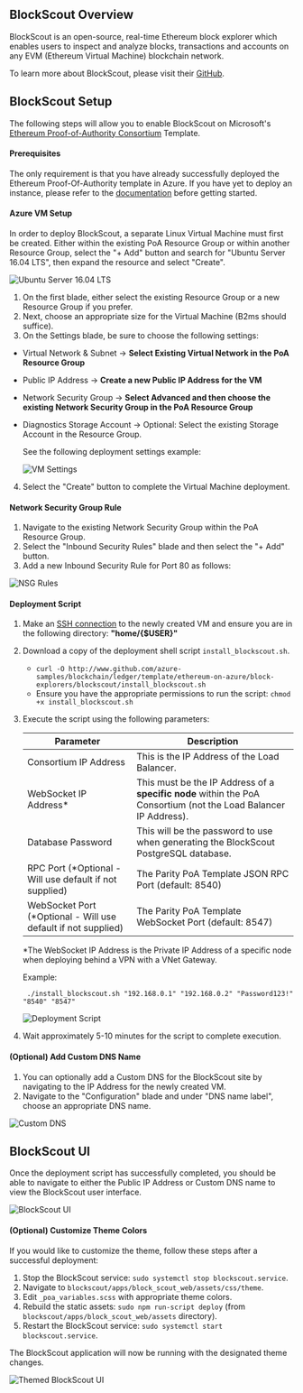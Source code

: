 ## BlockScout Overview

BlockScout is an open-source, real-time Ethereum block explorer which enables users to inspect and analyze blocks, transactions and accounts on any EVM (Ethereum Virtual Machine) blockchain network.

To learn more about BlockScout, please visit their [GitHub](https://github.com/poanetwork/blockscout).

## BlockScout Setup

The following steps will allow you to enable BlockScout on Microsoft's [Ethereum Proof-of-Authority Consortium](https://portal.azure.com/#create/microsoft-azure-blockchain.azure-blockchain-ethereumethereum-poa-consortium) Template.

#### Prerequisites

The only requirement is that you have already successfully deployed the Ethereum Proof-Of-Authority template in Azure. If you have yet to deploy an instance, please refer to the [documentation](https://docs.microsoft.com/azure/blockchain-workbench/ethereum-poa-deployment) before getting started.


#### Azure VM Setup

In order to deploy BlockScout, a separate Linux Virtual Machine must first be created. Either within the existing PoA Resource Group or within another Resource Group, select the "+ Add" button and search for "Ubuntu Server 16.04 LTS", then expand the resource and select "Create".

![Ubuntu Server 16.04 LTS](./media/ubuntu_vm.png)

1. On the first blade, either select the existing Resource Group or a new Resource Group if you prefer.
2. Next, choose an appropriate size for the Virtual Machine (B2ms should suffice).
3. On the Settings blade, be sure to choose the following settings:
 - Virtual Network & Subnet -> **Select Existing Virtual Network in the PoA Resource Group**
 - Public IP Address -> **Create a new Public IP Address for the VM**
 - Network Security Group -> **Select Advanced and then choose the existing Network Security Group in the PoA Resource Group**
 - Diagnostics Storage Account -> Optional: Select the existing Storage Account in the Resource Group.

    See the following deployment settings example:

    ![VM Settings](./media/vm_settings.png)

4. Select the "Create" button to complete the Virtual Machine deployment.

#### Network Security Group Rule

1. Navigate to the existing Network Security Group within the PoA Resource Group.
2. Select the "Inbound Security Rules" blade and then select the "+ Add" button.
3. Add a new Inbound Security Rule for Port 80 as follows:

![NSG Rules](./media/nsg_rule.png)

#### Deployment Script

1. Make an [SSH connection](https://docs.microsoft.com/en-us/azure/blockchain-workbench/ethereum-poa-deployment#ssh-access) to the newly created VM and ensure you are in the following directory: **"home/{$USER}"**
2. Download a copy of the deployment shell script `install_blockscout.sh`.
	- `curl -O http://www.github.com/azure-samples/blockchain/ledger/template/ethereum-on-azure/block-explorers/blockscout/install_blockscout.sh`
	- Ensure you have the appropriate permissions to run the script: `chmod +x install_blockscout.sh`
3. Execute the script using the following parameters:

	| Parameter                                                      | Description                                                                                                      |
	|----------------------------------------------------------------|------------------------------------------------------------------------------------------------------------------|
	| Consortium IP Address                                          | This is the IP Address of the Load Balancer.                                                                     |
	| WebSocket IP Address*                                          | This must be the IP Address of a **specific node** within the PoA Consortium (not the Load Balancer IP Address). |
	| Database Password                                              | This will be the password to use when generating the BlockScout PostgreSQL database.                             |
	| RPC Port  (*Optional - Will use default if not supplied)       | The Parity PoA Template JSON RPC Port (default: 8540)                                                                         |
	| WebSocket Port  (*Optional - Will use default if not supplied) | The Parity PoA Template WebSocket Port (default: 8547)                                                                        |
     
	*The WebSocket IP Address is the Private IP Address of a specific node when deploying behind a VPN with a VNet Gateway.

     Example:

        ./install_blockscout.sh "192.168.0.1" "192.168.0.2" "Password123!" "8540" "8547"

    ![Deployment Script](./media/deployment_script.png)

4. Wait approximately 5-10 minutes for the script to complete execution.
             
#### (Optional) Add Custom DNS Name

1. You can optionally add a Custom DNS for the BlockScout site by navigating to the IP Address for the newly created VM.
2. Navigate to the "Configuration" blade and under "DNS name label", choose an appropriate DNS name.

![Custom DNS](./media/custom_dns.png)

## BlockScout UI

Once the deployment script has successfully completed, you should be able to navigate to either the Public IP Address or Custom DNS name to view the BlockScout user interface.

![BlockScout UI](./media/blockscout_ui.png)

#### (Optional) Customize Theme Colors

If you would like to customize the theme, follow these steps after a successful deployment:

1. Stop the BlockScout service: `sudo systemctl stop blockscout.service`.
2. Navigate to `blockscout/apps/block_scout_web/assets/css/theme`.
3. Edit `_poa_variables.scss` with appropriate theme colors.
4. Rebuild the static assets: `sudo npm run-script deploy` (from `blockscout/apps/block_scout_web/assets` directory).
5. Restart the BlockScout service: `sudo systemctl start blockscout.service`.

The BlockScout application will now be running with the designated theme changes.

![Themed BlockScout UI](./media/blockscout_ui_blue.png)